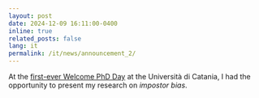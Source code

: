 ```yaml
---
layout: post
date: 2024-12-09 16:11:00-0400
inline: true
related_posts: false
lang: it
permalink: /it/news/announcement_2/
---
```


<!-- TRANSLATION NOTE: Replace the English content below with Italian translation. -->

At the [first-ever Welcome PhD Day](https://www.agenda.unict.it/19971-welcome-phd-day-2024-dmi.htm) at the Università di Catania, I had the opportunity to present my research on _impostor bias_.
